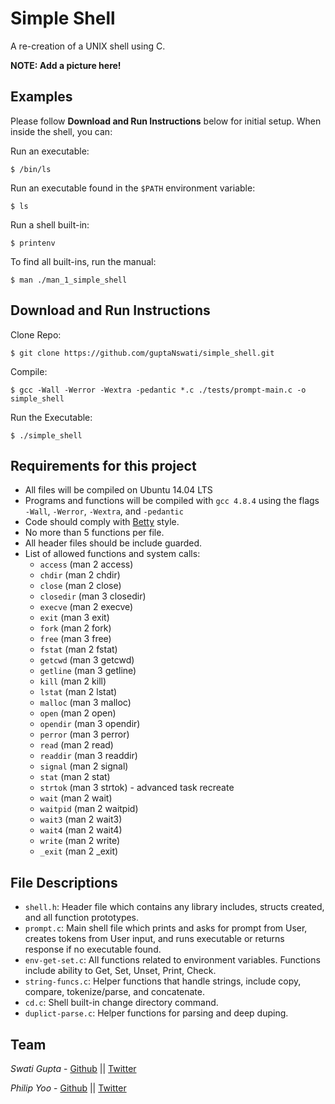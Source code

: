 # Simple Shell

A re-creation of a UNIX shell using C.

**NOTE: Add a picture here!**


## Examples

Please follow __Download and Run Instructions__ below for initial setup. When inside the shell, you can:

Run an executable:
```
$ /bin/ls
```

Run an executable found in the `$PATH` environment variable:
```
$ ls
```

Run a shell built-in:
```
$ printenv
```

To find all built-ins, run the manual:
```
$ man ./man_1_simple_shell
```


## Download and Run Instructions

Clone Repo:
```
$ git clone https://github.com/guptaNswati/simple_shell.git
```

Compile:
```
$ gcc -Wall -Werror -Wextra -pedantic *.c ./tests/prompt-main.c -o simple_shell
```

Run the Executable:
```
$ ./simple_shell
```


## Requirements for this project

- All files will be compiled on Ubuntu 14.04 LTS
- Programs and functions will be compiled with `gcc 4.8.4` using the flags `-Wall`, `-Werror`, `-Wextra`, and `-pedantic`
- Code should comply with [Betty](https://github.com/holbertonschool/Betty) style.
- No more than 5 functions per file.
- All header files should be include guarded.
- List of allowed functions and system calls:
  * `access` (man 2 access)
  * `chdir` (man 2 chdir)
  * `close` (man 2 close)
  * `closedir` (man 3 closedir)
  * `execve` (man 2 execve)
  * `exit` (man 3 exit)
  * `fork` (man 2 fork)
  * `free` (man 3 free)
  * `fstat` (man 2 fstat)
  * `getcwd` (man 3 getcwd)
  * `getline` (man 3 getline)
  * `kill` (man 2 kill)
  * `lstat` (man 2 lstat)
  * `malloc` (man 3 malloc)
  * `open` (man 2 open)
  * `opendir` (man 3 opendir)
  * `perror` (man 3 perror)
  * `read` (man 2 read)
  * `readdir` (man 3 readdir)
  * `signal` (man 2 signal)
  * `stat` (man 2 stat)
  * `strtok` (man 3 strtok) - advanced task recreate
  * `wait` (man 2 wait)
  * `waitpid` (man 2 waitpid)
  * `wait3` (man 2 wait3)
  * `wait4` (man 2 wait4)
  * `write` (man 2 write)
  * `_exit` (man 2 _exit)


## File Descriptions

- `shell.h`: Header file which contains any library includes, structs created, and all function prototypes.
- `prompt.c`: Main shell file which prints and asks for prompt from User, creates tokens from User input, and runs executable or returns response if no executable found.
- `env-get-set.c`: All functions related to environment variables. Functions include ability to Get, Set, Unset, Print, Check.
- `string-funcs.c`: Helper functions that handle strings, include copy, compare, tokenize/parse, and concatenate.
- `cd.c`: Shell built-in change directory command.
- `duplict-parse.c`: Helper functions for parsing and deep duping.


## Team

*Swati Gupta* - [Github](https://github.com/guptaNswati) || [Twitter](https://github.com/guptaNswati)

*Philip Yoo* - [Github](https://github.com/philipyoo) || [Twitter](https://twitter.com/philipYoo10)